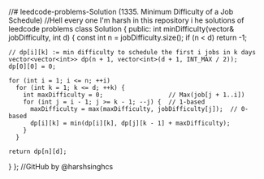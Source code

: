 //# leedcode-problems-Solution (1335. Minimum Difficulty of a Job Schedule)
//Hell every one I'm  harsh in this repository i he solutions of leedcode problems 
class Solution {
 public:
  int minDifficulty(vector<int>& jobDifficulty, int d) {
    const int n = jobDifficulty.size();
    if (n < d)
      return -1;

    // dp[i][k] := min difficulty to schedule the first i jobs in k days
    vector<vector<int>> dp(n + 1, vector<int>(d + 1, INT_MAX / 2));
    dp[0][0] = 0;

    for (int i = 1; i <= n; ++i)
      for (int k = 1; k <= d; ++k) {
        int maxDifficulty = 0;                  // Max(job[j + 1..i])
        for (int j = i - 1; j >= k - 1; --j) {  // 1-based
          maxDifficulty = max(maxDifficulty, jobDifficulty[j]);  // 0-based
          dp[i][k] = min(dp[i][k], dp[j][k - 1] + maxDifficulty);
        }
      }

    return dp[n][d];
  }
};
//GitHub by @harshsinghcs
